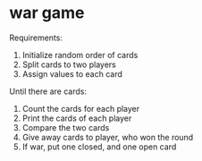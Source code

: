 # war game
Requirements:
1. Initialize random order of cards
2. Split cards to two players
3. Assign values to each card

Until there are cards:
1. Count the cards for each player
2. Print the cards of each player
3. Compare the two cards
4. Give away cards to player, who won the round
5. If war, put one closed, and one open card
